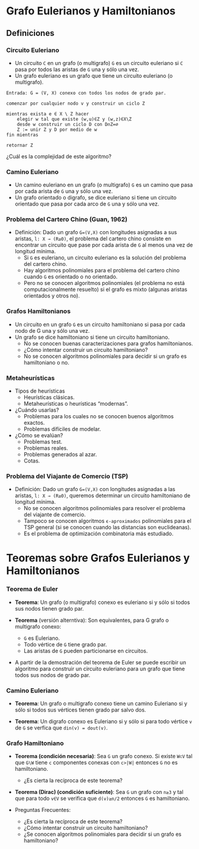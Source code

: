 Grafo Eulerianos y Hamiltonianos
================================

Definiciones
------------

### Circuito Euleriano
* Un circuito `C` en un grafo (o multigrafo) `G` es un circuito euleriano si `C` pasa por todos las aristas de `G` una y sólo una vez.
* Un grafo euleriano es un grafo que tiene un circuito euleriano (o multigrafo).

```
Entrada: G = (V, X) conexo con todos los nodos de grado par.

comenzar por cualquier nodo v y construir un ciclo Z

mientras exista e ∈ X \ Z hacer
    elegir w tal que existe (w,u)∈Z y (w,z)∈X\Z
    desde w construir un ciclo D con D∩Z=∅
    Z := unir Z y D por medio de w
fin mientras

retornar Z
```
¿Cuál es la complejidad de este algoritmo?

### Camino Euleriano
* Un camino euleriano en un grafo (o multigrafo) `G` es un camino que pasa por cada arista de `G` una y sólo una vez.
* Un grafo orientado o digrafo, se dice euleriano si tiene un circuito orientado que pasa por cada arco de `G` una y sólo una vez.

### Problema del Cartero Chino (Guan, 1962)
* Definición: Dado un grafo `G=(V,X)` con longitudes asignadas a sus aristas, `l: X → (R≥0)`, el problema del cartero chino consiste en encontrar un circuito que pase por cada arista de `G` al menos una vez de longitud mínima.
    * Si `G` es euleriano, un circuito euleriano es la solución del problema del cartero chino.
    * Hay algoritmos polinomiales para el problema del cartero chino cuando `G` es orientado o no orientado.
    * Pero no se conocen algoritmos polinomiales (el problema no está computacionalmente resuelto) si el grafo es mixto (algunas aristas orientados y otros no).

### Grafos Hamiltonianos
* Un circuito en un grafo `G` es un circuito hamiltoniano si pasa por cada nodo de G una y sólo una vez.
* Un grafo se dice hamiltoniano si tiene un circuito hamiltoniano.
    * No se conocen buenas caracterizaciones para grafos hamiltonianos.
    * ¿Cómo intentar construir un circuito hamiltoniano?
    * No se conocen algoritmos polinomiales para decidir si un grafo es hamiltoniano o no.

### Metaheurísticas
* Tipos de heurísticas
    * Heurísticas clásicas.
    * Metaheurísticas o heurísticas “modernas”.
* ¿Cuándo usarlas?
    * Problemas para los cuales no se conocen buenos algoritmos exactos.
    * Problemas difíciles de modelar.
* ¿Cómo se evalúan?
    * Problemas test.
    * Problemas reales.
    * Problemas generados al azar.
    * Cotas.

### Problema del Viajante de Comercio (TSP)
* Definición: Dado un grafo `G=(V,X)` con longitudes asignadas a las aristas, `l: X → (R≥0)`, queremos determinar un circuito hamiltoniano de longitud mínima.
    * No se conocen algoritmos polinomiales para resolver el problema del viajante de comercio.
    * Tampoco se conocen algoritmos `ϵ-aproximados` polinomiales para el TSP general (si se conocen cuando las distancias son euclideanas).
    * Es el problema de optimización combinatoria más estudiado.

Teoremas sobre Grafos Eulerianos y Hamiltonianos
================================================

### Teorema de Euler
* **Teorema**: Un grafo (o multigrafo) conexo es euleriano si y sólo si
todos sus nodos tienen grado par. 

* **Teorema** (versión alterntiva): Son equivalentes, para G grafo o multigrafo conexo:
    * `G` es Euleriano.
    * Todo vértice de `G` tiene grado par.
    * Las aristas de `G` pueden particionarse en circuitos.

* A partir de la demostración del teorema de Euler se puede escribir un algoritmo para construir un circuito euleriano para un grafo que tiene todos sus nodos de grado par.

### Camino Euleriano
* **Teorema**: Un grafo o multigrafo conexo tiene un camino Euleriano si y sólo si
todos sus vértices tienen grado par salvo dos.

* **Teorema**: Un digrafo conexo es Euleriano si y sólo si para todo vértice `v` de
`G` se verfica que `din(v) = dout(v)`.

### Grafo Hamiltoniano
* **Teorema (condición necesaria)**: Sea `G` un grafo conexo. Si existe `W⊂V` tal que `G\W` tiene `c` componentes conexas con `c>|W|` entonces `G` no es hamiltoniano.
    * ¿Es cierta la recíproca de este teorema?
* **Teorema (Dirac) (condición suficiente)**: Sea `G` un grafo con `n≥3` y tal que para todo `v∈V` se verifica que `d(v)≥n/2` entonces `G` es hamiltoniano.

* Preguntas Frecuentes:
    * ¿Es cierta la recíproca de este teorema?
    * ¿Cómo intentar construir un circuito hamiltoniano?
    * ¿Se conocen algoritmos polinomiales para decidir si un grafo es hamiltoniano?